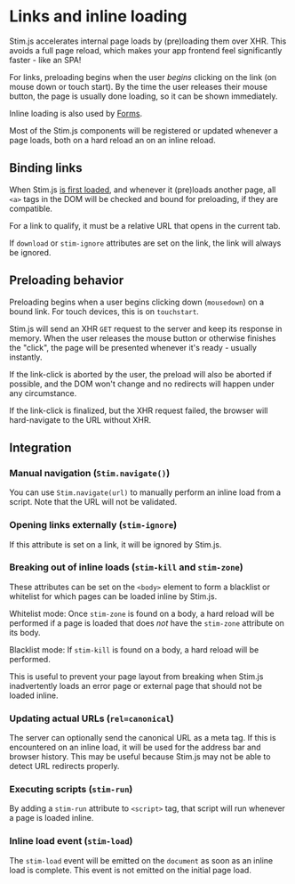 # Links and inline loading
Stim.js accelerates internal page loads by (pre)loading them over XHR. This avoids a full page reload, which makes your app frontend feel significantly faster - like an SPA!

For links, preloading begins when the user *begins* clicking on the link (on mouse down or touch start). By the time the user releases their mouse button, the page is usually done loading, so it can be shown immediately.

Inline loading is also used by [Forms](./forms.md).

Most of the Stim.js components will be registered or updated whenever a page loads, both on a hard reload an on an inline reload. 

## Binding links
When Stim.js [is first loaded](installation.md), and whenever it (pre)loads another page, all `<a>` tags in the DOM will be checked and bound for preloading, if they are compatible.

For a link to qualify, it must be a relative URL that opens in the current tab.

If `download` or `stim-ignore` attributes are set on the link, the link will always be ignored.

## Preloading behavior
Preloading begins when a user begins clicking down (`mousedown`) on a bound link. For touch devices, this is on `touchstart`.

Stim.js will send an XHR `GET` request to the server and keep its response in memory. When the user releases the mouse button or otherwise finishes the "click", the page will be presented whenever it's ready - usually instantly.


If the link-click is aborted by the user, the preload will also be aborted if possible, and the DOM won't change and no redirects will happen under any circumstance.

If the link-click is finalized, but the XHR request failed, the browser will hard-navigate to the URL without XHR.

## Integration

### Manual navigation (`Stim.navigate()`)
You can use `Stim.navigate(url)` to manually perform an inline load from a script. Note that the URL will not be validated.

### Opening links externally (`stim-ignore`)
If this attribute is set on a link, it will be ignored by Stim.js.

### Breaking out of inline loads (`stim-kill` and `stim-zone`)
These attributes can be set on the `<body>` element to form a blacklist or whitelist for which pages can be loaded inline by Stim.js.

Whitelist mode: Once `stim-zone` is found on a body, a hard reload will be performed if a page is loaded that does *not* have the `stim-zone` attribute on its body.

Blacklist mode: If `stim-kill` is found on a body, a hard reload will be performed.

This is useful to prevent your page layout from breaking when Stim.js inadvertently loads an error page or external page that should not be loaded inline.     

### Updating actual URLs (`rel=canonical`)
The server can optionally send the canonical URL as a meta tag. If this is encountered on an inline load, it will be used for the address bar and browser history. This may be useful because Stim.js may not be able to detect URL redirects properly.

### Executing scripts (`stim-run`)
By adding a `stim-run` attribute to `<script>` tag, that script will run whenever a page is loaded inline.

### Inline load event (`stim-load`)
The `stim-load` event will be emitted on the `document` as soon as an inline load is complete. This event is not emitted on the initial page load.